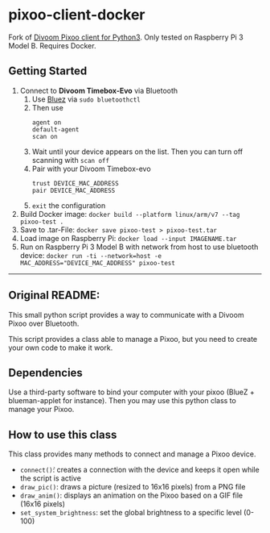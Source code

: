 # pixoo-client-docker

Fork of [Divoom Pixoo client for Python3](https://github.com/virtualabs/pixoo-client).
Only tested on Raspberry Pi 3 Model B. Requires Docker.

## Getting Started

1. Connect to **Divoom Timebox-Evo** via Bluetooth
    1. Use [Bluez](http://www.bluez.org/) via `sudo bluetoothctl`
    2. Then use 
        ```
        agent on 
        default-agent
        scan on
        ```
    3. Wait until your device appears on the list. Then you can turn off scanning with `scan off`
    4. Pair with your Divoom Timebox-evo 
        ```
        trust DEVICE_MAC_ADDRESS
        pair DEVICE_MAC_ADDRESS
        ```
    5. `exit` the configuration
2. Build Docker image:
`docker build --platform linux/arm/v7 --tag pixoo-test .`
3. Save to .tar-File:
`docker save pixoo-test > pixoo-test.tar`
4. Load image on Raspberry Pi:
`docker load --input IMAGENAME.tar`
5. Run on Raspberry Pi 3 Model B with network from host to use bluetooth device:
`docker run -ti --network=host -e MAC_ADDRESS="DEVICE_MAC_ADDRESS" pixoo-test`

---
## Original README:

This small python script provides a way to communicate with a Divoom Pixoo over Bluetooth. 

This script provides a class able to manage a Pixoo, but you need to create your own code to make it work.

## Dependencies

Use a third-party software to bind your computer with your pixoo (BlueZ + blueman-applet for instance).
Then you may use this python class to manage your Pixoo.

## How to use this class

This class provides many methods to connect and manage a Pixoo device.

* `connect()̀`: creates a connection with the device and keeps it open while the script is active
* `draw_pic()`: draws a picture (resized to 16x16 pixels) from a PNG file
* `draw_anim()`: displays an animation on the Pixoo based on a GIF file (16x16 pixels)
* `set_system_brightness`: set the global brightness to a specific level (0-100)


